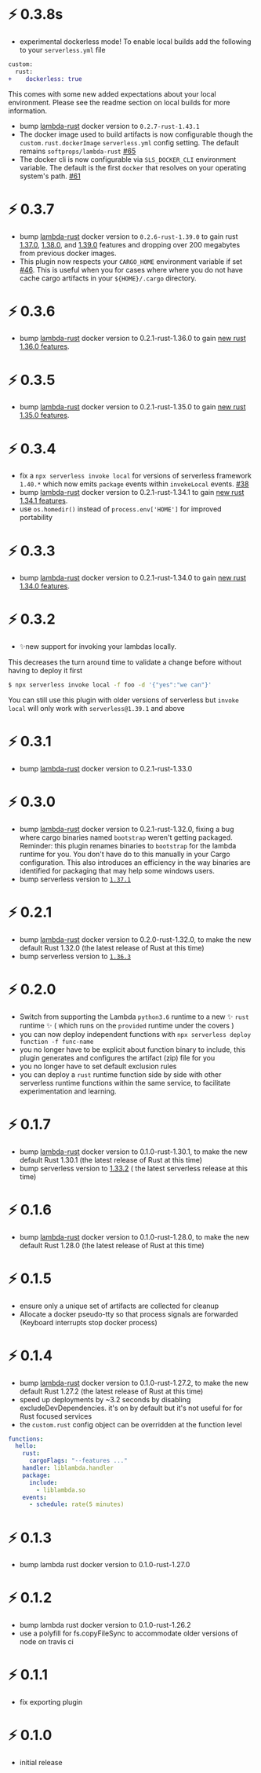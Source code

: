 # ⚡ 0.3.8s

* experimental dockerless mode! To enable local builds add the following to your `serverless.yml` file

```diff
custom:
  rust:
+    dockerless: true
```

This comes with some new added expectations about your local environment. Please see the readme section on local builds for more information.

* bump [lambda-rust](https://hub.docker.com/r/softprops/lambda-rust/) docker version to `0.2.7-rust-1.43.1`
* The docker image used to build artifacts is now configurable though the `custom.rust.dockerImage` `serverless.yml` config setting. The default remains `softprops/lambda-rust` [#65](https://github.com/softprops/serverless-rust/pull/65)
* The docker cli is now configurable via `SLS_DOCKER_CLI` environment variable. The default is the first `docker` that resolves on your operating system's path. [#61](https://github.com/softprops/serverless-rust/pull/61)

# ⚡ 0.3.7

* bump [lambda-rust](https://hub.docker.com/r/softprops/lambda-rust/) docker version to `0.2.6-rust-1.39.0` to gain rust [1.37.0](https://blog.rust-lang.org/2019/08/15/Rust-1.37.0.html), [1.38.0](https://blog.rust-lang.org/2019/09/26/Rust-1.38.0.html), and   [1.39.0](https://blog.rust-lang.org/2019/11/07/Rust-1.39.0.html) features and dropping over 200 megabytes from previous docker images.
* This plugin now respects your `CARGO_HOME` environment variable if set [#46](https://github.com/softprops/serverless-rust/pull/46). This is useful when you for cases where where you do not have cache cargo artifacts in your `${HOME}/.cargo` directory.

# ⚡ 0.3.6

*  bump [lambda-rust](https://hub.docker.com/r/softprops/lambda-rust/) docker version to 0.2.1-rust-1.36.0 to gain [new rust 1.36.0 features](https://blog.rust-lang.org/2019/07/04/Rust-1.36.0.html).

# ⚡ 0.3.5

*  bump [lambda-rust](https://hub.docker.com/r/softprops/lambda-rust/) docker version to 0.2.1-rust-1.35.0 to gain [new rust 1.35.0 features](https://blog.rust-lang.org/2019/05/23/Rust-1.35.0.html).

# ⚡ 0.3.4

- fix a `npx serverless invoke local` for versions of serverless framework `1.40.*` which now emits `package` events  within `invokeLocal` events. [#38](https://github.com/softprops/serverless-rust/pull/38)
- bump [lambda-rust](https://hub.docker.com/r/softprops/lambda-rust/) docker version to 0.2.1-rust-1.34.1 to gain [new rust 1.34.1 features](https://blog.rust-lang.org/2019/04/25/Rust-1.34.1.html).
- use `os.homedir()` instead of `process.env['HOME']` for improved portability

# ⚡ 0.3.3

- bump [lambda-rust](https://hub.docker.com/r/softprops/lambda-rust/) docker version to 0.2.1-rust-1.34.0 to gain [new rust 1.34.0 features](https://blog.rust-lang.org/2019/04/11/Rust-1.34.0.html).

# ⚡ 0.3.2

- ✨new support for invoking your lambdas locally.

This decreases the turn around time to validate a change before
without having to deploy it first

```sh
$ npx serverless invoke local -f foo -d '{"yes":"we can"}'
```

You can still use this plugin with older versions of serverless but `invoke local` will only work with `serverless@1.39.1` and above

# ⚡ 0.3.1

- bump [lambda-rust](https://hub.docker.com/r/softprops/lambda-rust/) docker version to 0.2.1-rust-1.33.0

# ⚡ 0.3.0

- bump [lambda-rust](https://hub.docker.com/r/softprops/lambda-rust/) docker version to 0.2.1-rust-1.32.0, fixing a bug where cargo binaries named `bootstrap` weren't getting packaged. Reminder: this plugin renames binaries to `bootstrap` for the lambda runtime for you. You don't have do to this manually in your Cargo configuration. This also introduces an efficiency in the way binaries are identified for packaging that may help some windows users.
- bump serverless version to [`1.37.1`](https://github.com/serverless/serverless/releases/tag/v1.37.1)


# ⚡ 0.2.1

- bump [lambda-rust](https://hub.docker.com/r/softprops/lambda-rust/) docker version to 0.2.0-rust-1.32.0, to make the new default Rust 1.32.0 (the latest release of Rust at this time)
- bump serverless version to [`1.36.3`](https://github.com/serverless/serverless/releases/tag/v1.36.3)

# ⚡ 0.2.0

- Switch from supporting the Lambda `python3.6` runtime to a new ✨ `rust` runtime ✨ ( which runs on the `provided` runtime under the covers )
- you can now deploy independent functions with `npx serverless deploy function -f func-name`
- you no longer have to be explicit about function binary to include, this plugin generates and configures the artifact (zip) file for you
- you no longer have to set default exclusion rules
- you can deploy a `rust` runtime function side by side with other serverless runtime functions
  within the same service, to facilitate experimentation and learning.

# ⚡ 0.1.7

- bump [lambda-rust](https://hub.docker.com/r/softprops/lambda-rust/) docker version to 0.1.0-rust-1.30.1, to make the new default Rust 1.30.1 (the latest release of Rust at this time)
- bump serverless version to [1.33.2](https://github.com/serverless/serverless/blob/master/CHANGELOG.md#1332-18112018) ( the latest serverless release at this time)

# ⚡ 0.1.6

- bump [lambda-rust](https://hub.docker.com/r/softprops/lambda-rust/) docker version to 0.1.0-rust-1.28.0, to make the new default Rust 1.28.0 (the latest release of Rust at this time)

# ⚡ 0.1.5

- ensure only a unique set of artifacts are collected for cleanup
- Allocate a docker pseudo-tty so that process signals are forwarded (Keyboard interrupts stop docker process)

# ⚡ 0.1.4

- bump [lambda-rust](https://hub.docker.com/r/softprops/lambda-rust/) docker version to 0.1.0-rust-1.27.2, to make the new default Rust 1.27.2 (the latest release of Rust at this time)
- speed up deployments by ~3.2 seconds by disabling excludeDevDependencies. it's on by default but it's not useful for for Rust focused services
- the `custom.rust` config object can be overridden at the function level

```yaml
functions:
  hello:
    rust:
      cargoFlags: "--features ..."
    handler: liblambda.handler
    package:
      include:
        - liblambda.so
    events:
      - schedule: rate(5 minutes)
```

# ⚡ 0.1.3

- bump lambda rust docker version to 0.1.0-rust-1.27.0

# ⚡ 0.1.2

- bump lambda rust docker version to 0.1.0-rust-1.26.2
- use a polyfill for fs.copyFileSync to accommodate older versions of node on travis ci

# ⚡ 0.1.1

- fix exporting plugin

# ⚡ 0.1.0

- initial release
